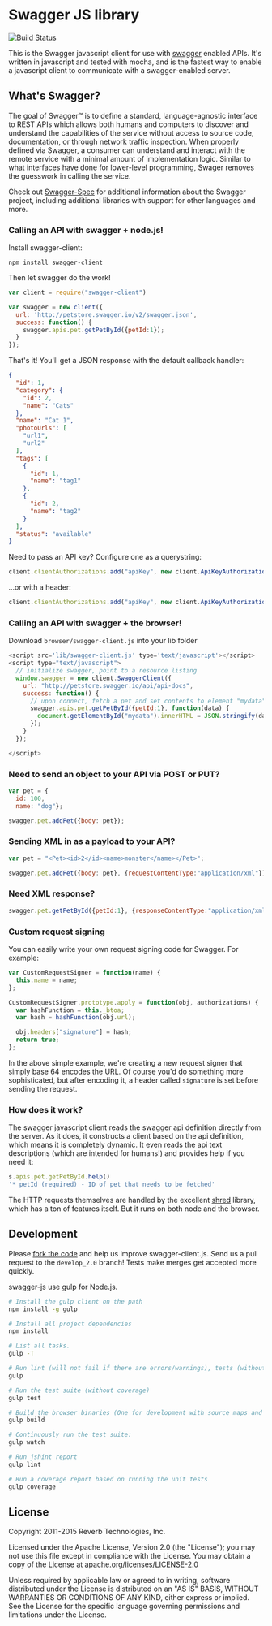 # Swagger JS library

[![Build Status](https://api.travis-ci.org/swagger-api/swagger-js.png)](https://travis-ci.org/swagger-api/swagger-js)

This is the Swagger javascript client for use with [swagger](http://swagger.io) enabled APIs.
It's written in javascript and tested with mocha, and is the fastest way to enable a javascript client to communicate with a swagger-enabled server.

## What's Swagger?

The goal of Swagger™ is to define a standard, language-agnostic interface to REST APIs which allows both humans and computers to discover and understand the capabilities of the service without access to source code, documentation, or through network traffic inspection. When properly defined via Swagger, a consumer can understand and interact with the remote service with a minimal amount of implementation logic. Similar to what interfaces have done for lower-level programming, Swager removes the guesswork in calling the service.


Check out [Swagger-Spec](https://github.com/swagger-api/swagger-spec) for additional information about the Swagger project, including additional libraries with support for other languages and more.


### Calling an API with swagger + node.js!

Install swagger-client:
```
npm install swagger-client
```

Then let swagger do the work!
```js
var client = require("swagger-client")

var swagger = new client({
  url: 'http://petstore.swagger.io/v2/swagger.json',
  success: function() {
    swagger.apis.pet.getPetById({petId:1});
  }
});

```

That's it!  You'll get a JSON response with the default callback handler:

```json
{
  "id": 1,
  "category": {
    "id": 2,
    "name": "Cats"
  },
  "name": "Cat 1",
  "photoUrls": [
    "url1",
    "url2"
  ],
  "tags": [
    {
      "id": 1,
      "name": "tag1"
    },
    {
      "id": 2,
      "name": "tag2"
    }
  ],
  "status": "available"
}
```

Need to pass an API key?  Configure one as a querystring:

```js
client.clientAuthorizations.add("apiKey", new client.ApiKeyAuthorization("api_key","special-key","query"));
```

...or with a header:

```js
client.clientAuthorizations.add("apiKey", new client.ApiKeyAuthorization("api_key","special-key","header"));
```

### Calling an API with swagger + the browser!

Download `browser/swagger-client.js` into your lib folder

```js
<script src='lib/swagger-client.js' type='text/javascript'></script>
<script type="text/javascript">
  // initialize swagger, point to a resource listing
  window.swagger = new client.SwaggerClient({
    url: "http://petstore.swagger.io/api/api-docs",
    success: function() {
      // upon connect, fetch a pet and set contents to element "mydata"
      swagger.apis.pet.getPetById({petId:1}, function(data) {
        document.getElementById("mydata").innerHTML = JSON.stringify(data.obj);
      });
    }
  });

</script>
```

### Need to send an object to your API via POST or PUT?
```js
var pet = {
  id: 100,
  name: "dog"};

swagger.pet.addPet({body: pet});
```

### Sending XML in as a payload to your API?
```js
var pet = "<Pet><id>2</id><name>monster</name></Pet>";

swagger.pet.addPet({body: pet}, {requestContentType:"application/xml"});
```

### Need XML response?
```js
swagger.pet.getPetById({petId:1}, {responseContentType:"application/xml"});
```

### Custom request signing
You can easily write your own request signing code for Swagger.  For example:

```js
var CustomRequestSigner = function(name) {
  this.name = name;
};

CustomRequestSigner.prototype.apply = function(obj, authorizations) {
  var hashFunction = this._btoa;
  var hash = hashFunction(obj.url);

  obj.headers["signature"] = hash;
  return true;
};
```

In the above simple example, we're creating a new request signer that simply
base 64 encodes the URL.  Of course you'd do something more sophisticated, but
after encoding it, a header called `signature` is set before sending the request.

### How does it work?
The swagger javascript client reads the swagger api definition directly from the server.  As it does, it constructs a client based on the api definition, which means it is completely dynamic.  It even reads the api text descriptions (which are intended for humans!) and provides help if you need it:

```js
s.apis.pet.getPetById.help()
'* petId (required) - ID of pet that needs to be fetched'
```

The HTTP requests themselves are handled by the excellent [shred](https://github.com/automatthew/shred) library, which has a ton of features itself.  But it runs on both node and the browser.


Development
-----------

Please [fork the code](https://github.com/swagger-api/swagger-js) and help us improve
swagger-client.js. Send us a pull request to the `develop_2.0` branch!  Tests make merges get accepted more quickly.

swagger-js use gulp for Node.js.

```bash
# Install the gulp client on the path
npm install -g gulp

# Install all project dependencies
npm install
```

```bash
# List all tasks.
gulp -T

# Run lint (will not fail if there are errors/warnings), tests (without coverage) and builds the browser binaries
gulp

# Run the test suite (without coverage)
gulp test

# Build the browser binaries (One for development with source maps and one that is minified and without source maps) in the browser directory
gulp build

# Continuously run the test suite:
gulp watch

# Run jshint report
gulp lint

# Run a coverage report based on running the unit tests
gulp coverage
```

License
-------

Copyright 2011-2015 Reverb Technologies, Inc.

Licensed under the Apache License, Version 2.0 (the "License");
you may not use this file except in compliance with the License.
You may obtain a copy of the License at
[apache.org/licenses/LICENSE-2.0](http://www.apache.org/licenses/LICENSE-2.0)

Unless required by applicable law or agreed to in writing, software
distributed under the License is distributed on an "AS IS" BASIS,
WITHOUT WARRANTIES OR CONDITIONS OF ANY KIND, either express or implied.
See the License for the specific language governing permissions and
limitations under the License.
